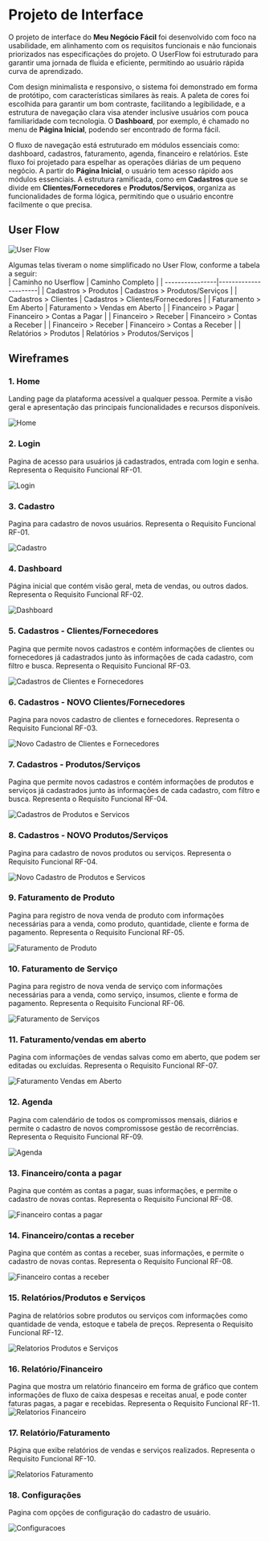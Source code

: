 
# Projeto de Interface

O projeto de interface do **Meu Negócio Fácil** foi desenvolvido com foco na usabilidade, em  alinhamento com os requisitos funcionais e não funcionais priorizados nas especificações do projeto. O UserFlow foi estruturado para garantir uma jornada de  fluida e eficiente, permitindo ao usuário rápida curva de aprendizado.

Com design minimalista e responsivo, o sistema foi demonstrado em forma de protótipo, com características similares às reais. A paleta de cores foi escolhida para garantir um bom contraste, facilitando a legibilidade, e a estrutura de navegação clara visa atender inclusive usuários com pouca familiaridade com tecnologia. O **Dashboard**, por exemplo, é chamado no menu de **Página Inicial**, podendo ser encontrado de forma fácil.

O fluxo de navegação está estruturado em módulos essenciais como: dashboard, cadastros, faturamento, agenda, financeiro e relatórios. Este fluxo foi projetado para espelhar as operações diárias de um pequeno negócio. A partir do **Página Inicial**, o usuário tem acesso rápido aos módulos essenciais. A estrutura ramificada, como em **Cadastros** que se divide em **Clientes/Fornecedores** e **Produtos/Serviços**, organiza as funcionalidades de forma lógica, permitindo que o usuário encontre facilmente o que precisa.


## User Flow


![User Flow](img/userflow.png)

Algumas telas tiveram o nome simplificado no User Flow, conforme a tabela a seguir:  
| Caminho no Userflow | Caminho Completo | 
| ----------------|----------------------|
| Cadastros > Produtos | Cadastros > Produtos/Serviços | 
| Cadastros > Clientes | Cadastros > Clientes/Fornecedores | 
| Faturamento > Em Aberto | Faturamento > Vendas em Aberto | 
| Financeiro > Pagar | Financeiro > Contas a Pagar | 
| Financeiro > Receber | Financeiro > Contas a Receber | 
| Financeiro > Receber | Financeiro > Contas a Receber | 
| Relatórios > Produtos | Relatórios > Produtos/Serviços | 



## Wireframes


### 1. Home

Landing page da plataforma acessível a qualquer pessoa. Permite a visão geral e apresentação das principais funcionalidades e recursos disponíveis.

![Home](<img/wireframes/1 HOME.png>)

### 2.  Login

Pagina de acesso para usuários já cadastrados, entrada com login e senha. Representa o Requisito Funcional RF-01.

![Login](<img/wireframes/2 Login.png>)

### 3. Cadastro

Pagina para cadastro de novos usuários. Representa o Requisito Funcional RF-01.

![Cadastro](<img/wireframes/3 Cadastro.png>)

### 4. Dashboard

Página inicial que contém visão geral, meta de vendas, ou outros dados. Representa o Requisito Funcional RF-02.

![Dashboard](<img/wireframes/4 Dashboard.png>)

### 5. Cadastros - Clientes/Fornecedores

Pagina que permite novos cadastros e contém informações de clientes ou fornecedores já cadastrados junto às informações de cada cadastro, com filtro e busca. Representa o Requisito Funcional RF-03.

![Cadastros de Clientes e Fornecedores](<img/wireframes/5 Cadastros Clientes Fornecedores.png>)

### 6. Cadastros - NOVO Clientes/Fornecedores

Pagina para novos cadastro de clientes e fornecedores. Representa o Requisito Funcional RF-03.

![Novo Cadastro de Clientes e Fornecedores](<img/wireframes/6 Novo Cadastro Clientes Fornecedores.png>)

### 7. Cadastros - Produtos/Serviços

Pagina que permite novos cadastros e contém informações de produtos e serviços já cadastrados junto às informações de cada cadastro, com filtro e busca. Representa o Requisito Funcional RF-04.

![Cadastros de Produtos e Servicos](<img/wireframes/7 Cadastros Produtos Servicos.png>)

### 8. Cadastros - NOVO Produtos/Serviços

Pagina para cadastro de novos produtos ou serviços. Representa o Requisito Funcional RF-04.

![Novo Cadastro de Produtos e Servicos](<img/wireframes/8 Novo Cadastro Produtos Servicos.png>)

### 9. Faturamento de Produto

Pagina para registro de nova venda de produto com informações necessárias para a venda, como produto, quantidade, cliente e forma de pagamento. Representa o Requisito Funcional RF-05.

![Faturamento de Produto](<img/wireframes/9 Faturamento de Produto.png>)

### 10. Faturamento de Serviço

Pagina para registro de nova venda de serviço com informações necessárias para a venda, como serviço, insumos, cliente e forma de pagamento. Representa o Requisito Funcional RF-06.

![Faturamento de Serviços](<img/wireframes/10 Faturamento Serviços.png>)

### 11. Faturamento/vendas em aberto

Pagina com informações de vendas salvas como em aberto, que podem ser editadas ou excluídas. Representa o Requisito Funcional RF-07.

![Faturamento Vendas em Aberto](<img/wireframes/11 Faturamento Vendas Em Aberto.png>)

### 12. Agenda

Pagina com calendário de todos os compromissos mensais, diários e permite o cadastro de novos compromissose gestão de recorrências. Representa o Requisito Funcional RF-09.

![Agenda](<img/wireframes/12 Agenda.png>)

### 13. Financeiro/conta a pagar

Pagina que contém as contas a pagar, suas informações, e permite o cadastro de novas contas. Representa o Requisito Funcional RF-08.

![Financeiro contas a pagar](<img/wireframes/13 Financeiro Contas a Pagar.png>)

### 14. Financeiro/contas a receber

Pagina que contém as contas a receber, suas informações, e permite o cadastro de novas contas. Representa o Requisito Funcional RF-08.

![Financeiro contas a receber](<img/wireframes/14 Financeiro contas a receber.png>)

### 15. Relatórios/Produtos e Serviços

Pagina de relatórios sobre produtos ou serviços com informações como quantidade de venda, estoque e tabela de preços. Representa o Requisito Funcional RF-12.

![Relatorios Produtos e Serviços](<img/wireframes/15 Relatorios Produtos e Serviços.png>)

### 16. Relatório/Financeiro

Pagina que mostra um relatório financeiro em forma de gráfico que contem informações de fluxo de caixa despesas e receitas anual, e pode conter faturas pagas, a pagar e recebidas. Representa o Requisito Funcional RF-11.
![Relatorios Financeiro](<img/wireframes/16 Relatorios Financeiro.png>)

### 17. Relatório/Faturamento

Página que exibe relatórios de vendas e serviços realizados. Representa o Requisito Funcional RF-10.

![Relatorios Faturamento](<img/wireframes/17 Relatorios Faturamento.png>)

### 18. Configurações

Pagina com opções de configuração do cadastro de usuário.

![Configuracoes](<img/wireframes/18 Configuracoes.png>)












 






